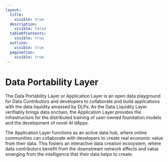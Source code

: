 ```yaml
---
layout:
  title:
    visible: true
  description:
    visible: false
  tableOfContents:
    visible: true
  outline:
    visible: true
  pagination:
    visible: true
---
```


# Data Portability Layer

The Data Portability Layer or Application Layer is an open data playground for Data Contributors and developers to collaborate and build applications with the data liquidity amassed by DLPs. As the Data Liquidity Layer verifiably brings data onchain, the Application Layer provides the infrastructure for the distributed training of user-owned foundation models and the development of novel AI dApps.&#x20;

The Application Layer functions as an active data hub, where online communities can collaborate with developers to create real economic value from their data. This fosters an interactive data creation ecosystem, where data contributors benefit from the downstream network effects and value emerging from the intelligence that their data helps to create.
